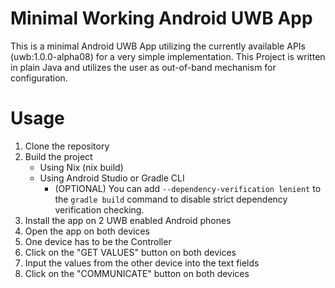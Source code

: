 # Minimal Working Android UWB App

This is a minimal Android UWB App utilizing the currently available APIs (uwb:1.0.0-alpha08) for a very simple implementation.
This Project is written in plain Java and utilizes the user as out-of-band mechanism for configuration.

# Usage
1. Clone the repository
2. Build the project
   - Using Nix (nix build)
   - Using Android Studio or Gradle CLI
     - (OPTIONAL) You can add `--dependency-verification lenient` to the `gradle build` command to disable strict dependency verification checking.
3. Install the app on 2 UWB enabled Android phones
4. Open the app on both devices
5. One device has to be the Controller
6. Click on the "GET VALUES" button on both devices
7. Input the values from the other device into the text fields
8. Click on the "COMMUNICATE" button on both devices
